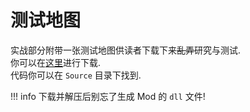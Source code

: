 # 测试地图

实战部分附带一张测试地图供读者下载下来<del>乱弄</del>研究与测试.        
你可以在[这里](../resources/CelesteModTutorial.zip)进行下载.       
代码你可以在 `Source` 目录下找到.

!!! info
    下载并解压后别忘了生成 Mod 的 `dll` 文件!